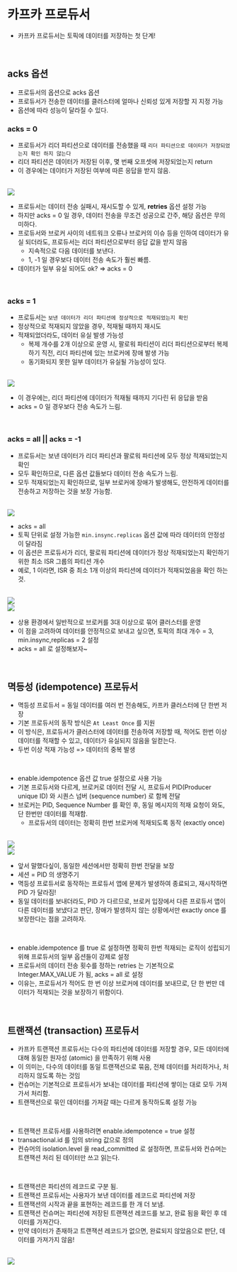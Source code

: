 # 카프카 프로듀서
- 카프카 프로듀서는 토픽에 데이터를 저장하는 첫 단계!

<bR>

## acks 옵션
- 프로듀서의 옵션으로 acks 옵션
- 프로듀서가 전송한 데이터를 클러스터에 얼마나 신뢰성 있게 저장할 지 지정 가능
- 옵션에 따라 성능이 달라질 수 있다.

### acks = 0
- 프로듀서가 리더 파티션으로 데이터를 전송했을 때 `리더 파티션으로 데이터가 저장되었는지 확인 하지 않는다` 
- 리더 파티션은 데이터가 저장된 이후, 몇 번째 오프셋에 저장되었는지 return
- 이 경우에는 데이터가 저장된 여부에 따른 응답을 받지 않음.

<br>

<img src ="https://user-images.githubusercontent.com/89288109/230774867-d1fd9e6f-a8f9-43fb-9185-9c1d64b26f06.png">

- 프로듀서는 데이터 전송 실패시, 재시도할 수 있게, **retries** 옵션 설정 가능
- 하지만 acks = 0 일 경우, 데이터 전송을 무조건 성공으로 간주, 해당 옵션은 무의미하다.
- 프로듀서와 브로커 사이의 네트워크 오류나 브로커의 이슈 등을 인하여 데이터가 유실 되더라도, 프로듀서는 리더 파티션으로부터 응답 값을 받지 않음
    - 지속적으로 다음 데이터를 보낸다.
    - 1, -1 일 경우보다 데이터 전송 속도가 훨씬 빠름.
- 데이터가 일부 유실 되어도 ok? => acks = 0

<br>

### acks = 1
- 프로듀서는 `보낸 데이터가 리더 파티션에 정상적으로 적재되었는지 확인`
- 정상적으로 적재되지 않았을 경우, 적재될 때까지 재시도
- 적재되었더라도, 데이터 유실 발생 가능성
    - 복제 개수를 2개 이상으로 운영 시, 팔로워 파티션이 리더 파티션으로부터 복제하기 직전, 리더 파티션에 있는 브로커에 장애 발생 가능
    - 동기화되지 못한 일부 데이터가 유실될 가능성이 있다.

<br>

<img src = "https://user-images.githubusercontent.com/89288109/230775111-91ca3709-66af-4600-be14-7f1452383af9.png">

- 이 경우에는, 리더 파티션에 데이터가 적재될 때까지 기다린 뒤 응답을 받음
- acks = 0 일 경우보다 전송 속도가 느림.

<br>

### acks = all || acks = -1
- 프로듀서는 보낸 데이터가 리더 파티션과 팔로워 파티션에 모두 정상 적재되었는지 확인
- 모두 확인하므로, 다른 옵션 값들보다 데이터 전송 속도가 느림.
- 모두 적재되었는지 확인하므로, 일부 브로커에 장애가 발생해도, 안전하게 데이터를 전송하고 저장하는 것을 보장 가능함.

<br>

<img src = "https://user-images.githubusercontent.com/89288109/230775260-9aca5044-d057-4003-81c8-095120f1a8c0.png">

- acks = all
- 토픽 단위로 설정 가능한 `min.insync.replicas` 옵션 값에 따라 데이터의 안정성이 달라짐
- 이 옵션은 프로듀서가 리더, 팔로워 파티션에 데이터가 정상 적재되었는지 확인하기 위한 최소 ISR 그룹의 파티션 개수
- 예로, 1 이라면, ISR 중 최소 1개 이상의 파티션에 데이터가 적재되었음을 확인 하는 것.

<br>

<img src ="https://user-images.githubusercontent.com/89288109/230775354-887b614b-5fa5-4bb1-962c-dc631024fa2f.png">

<br>

<img src ="https://user-images.githubusercontent.com/89288109/230775371-76c5136a-305c-492a-85cc-e5d6b3ebcf64.png">

- 상용 환경에서 일반적으로 브로커를 3대 이상으로 묶어 클러스터를 운영
- 이 점을 고려하여 데이터를 안정적으로 보내고 싶으면, 토픽의 최대 개수 = 3, min.insync,replicas = 2 설정
- acks = all 로 설정해보자~

<br>

## 멱등성 (idempotence) 프로듀서
- 멱등성 프로듀서 = 동일 데이터를 여러 번 전송해도, 카프카 클러스터에 단 한번 저장
- 기본 프로듀서의 동작 방식은 `At Least Once` 를 지원 
- 이 방식은, 프로듀서가 클러스터에 데이터를 전송하여 저장할 때, 적어도 한번 이상 데이터를 적재할 수 있고, 데이터가 유실되지 않음을 일컫는다.
- 두번 이상 적재 가능성 => 데이터의 중복 발생

<br>

- enable.idempotence 옵션 값 true 설정으로 사용 가능
- 기본 프로듀서와 다르게, 브로커로 데이터 전달 시, 프로듀서 PID(Producer unique ID) 와 시퀀스 넘버 (sequence number) 로 함께 전달
- 브로커는 PID, Sequence Number 를 확인 후, 동일 메시지의 적재 요청이 와도, 단 한번만 데이터를 적재함. 
    - 프로듀서의 데이터는 정확히 한번 브로커에 적재되도록 동작 (exactly once)

<br>

<img src ="https://user-images.githubusercontent.com/89288109/230775805-d022e242-024c-4bff-8256-4c789cacd237.png">

<br>

<img src ="https://user-images.githubusercontent.com/89288109/230775833-31a75588-1e0d-48de-aaca-f45436d249b2.png">

- 앞서 말했다싶이, 동일한 세션에서만 정확히 한번 전달을 보장
- 세션 = PID 의 생명주기
- 멱등성 프로듀서로 동작하는 프로듀서 앱에 문제가 발생하여 종료되고, 재시작하면 PID 가 달라짐!
- 동일 데이터를 보내더라도, PID 가 다르므로, 브로커 입장에서 다른 프로듀서 앱이 다른 데이터를 보냈다고 판단, 장애가 발생하지 않는 상황에서만 exactly once 를 보장한다는 점을 고려하자.

<br>

- enable.idempotence 를 true 로 설정하면 정확히 한번 적재되는 로직이 성립되기 위해 프로듀서의 일부 옵션들이 강제로 설정
- 프로듀서의 데이터 전송 횟수를 정하는 retries 는 기본적으로 Integer.MAX_VALUE 가 됨, acks = all 로 설정
- 이유는, 프로듀서가 적어도 한 번 이상 브로커에 데이터를 보내므로, 단 한 번만 데이터가 적재되는 것을 보장하기 위함이다.

<br>

## 트랜잭션 (transaction) 프로듀서
- 카프카 트랜잭션 프로듀서는 다수의 파티션에 데이터를 저장할 경우, 모든 데이터에 대해 동일한 원자성 (atomic) 을 만족하기 위해 사용
- 이 의미는, 다수의 데이터를 동일 트랜잭션으로 묶음, 전체 데이터를 처리하거나, 처리하지 않도록 하는 것임
- 컨슈머는 기본적으로 프로듀서가 보내는 데이터를 파티션에 쌓이는 대로 모두 가져가서 처리함.
- 트랜잭션으로 묶인 데이터를 가져갈 때는 다르게 동작하도록 설정 가능

<br>

- 트랜잭션 프로듀서를 사용하려면 enable.idempotence = true 설정
- transactional.id 를 임의 string 값으로 정의
- 컨슈머의 isolation.level 을 read_committed 로 설정하면, 프로듀서와 컨슈머는 트랜잭션 처리 된 데이터만 쓰고 읽는다.

<br>

- 트랜잭션은 파티션의 레코드로 구분 됨.
- 트랜잭션 프로듀서는 사용자가 보낸 데이터를 레코드로 파티션에 저장
- 트랜잭션의 시작과 끝을 표현하는 레코드를 한 개 더 보냄.
- 트랜잭션 컨슈머는 파티션에 저장된 트랜잭션 레코드를 보고, 완료 됨을 확인 후 데이터를 가져간다.
- 만약 데이터가 존재하고 트랜잭션 레코드가 없으면, 완료되지 않았음으로 판단, 데이터를 가져가지 않음!

<br>

<img src ="https://user-images.githubusercontent.com/89288109/230776287-21ab3266-7011-4582-93c4-b9ee1e6c4b0a.png">

